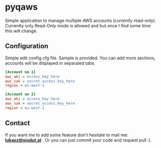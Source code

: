 # pyqaws

Simple application to manage multiple AWS accounts (currently read-only). Currently only Read-Only mode is allowed and but once I find some time this will change.

## Configuration

Simple edit config.cfg file. Sample is provided. You can add more sections, accounts will be displayed in separated tabs.

```ini
[Account no 1]
aws_aki = access_key_here
aws_sak = secret_access_key_here
region = eu-west-1

[Account no 2]
aws_aki = access_key_here
aws_sak = secret_access_key_here
region = eu-west-1
```

## Contact

If you want me to add some feature don't hesitate to mail me: **lukasz@siudut.pl** . Or you can just commit your code and request pull :).
